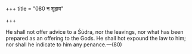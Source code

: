 +++
title = "080 न शूद्राय"

+++

He shall not offer advice to a Śūdra, nor the leavings, nor what has been prepared as an offering to the Gods. He shall hot expound the law to him; nor shall he indicate to him any penance.—(80)